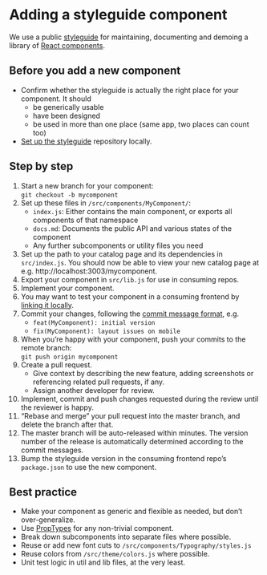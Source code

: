# Adding a styleguide component

We use a public [styleguide](https://styleguide.republik.ch) for maintaining, documenting and demoing a library of [React components](https://reactjs.org/docs/react-component.html).

## Before you add a new component
* Confirm whether the styleguide is actually the right place for your component. It should
  * be generically usable
  * have been designed
  * be used in more than one place (same app, two places can count too)
* [Set up the styleguide](https://github.com/orbiting/docs/blob/master/guides/how-to-run.md#3-setup-the-styleguide) repository locally. 


## Step by step
1. Start a new branch for your component:
  <br />```git checkout -b mycomponent```
2. Set up these files in `/src/components/MyComponent/`:<br />
    * `index.js`: Either contains the main component, or exports all components of that namespace
    * `docs.md`: Documents the public API and various states of the component
    * Any further subcomponents or utility files you need
3. Set up the path to your catalog page and its dependencies in `src/index.js`. You should now be able to view your new catalog page at e.g. http://localhost:3003/mycomponent.
4. Export your component  in `src/lib.js` for use in consuming repos.
5. Implement your component. 
6. You may want to test your component in a consuming frontend by [linking it locally](https://github.com/orbiting/docs/blob/master/guides/how-to-run.md#linking).
7. Commit your changes, following the [commit message format](https://github.com/orbiting/styleguide#commit-message-format), e.g.
    * `feat(MyComponent): initial version`
    * `fix(MyComponent): layout issues on mobile`
8. When you’re happy with your component, push your commits to the remote branch:
  <br />```git push origin mycomponent```
9. Create a pull request.
    * Give context by describing the new feature, adding screenshots or referencing related pull requests, if any.
    * Assign another developer for review.
10. Implement, commit and push changes requested during the review until the reviewer is happy.
11. “Rebase and merge” your pull request into the master branch, and delete the branch after that.
12. The master branch will be auto-released within minutes. The version number of the release is automatically determined according to the commit messages.
13. Bump the styleguide version in the consuming frontend repo’s `package.json` to use the new component.


## Best practice
* Make your component as generic and flexible as needed, but don’t over-generalize.
* Use [PropTypes](https://reactjs.org/docs/typechecking-with-proptypes.html) for any non-trivial component.
* Break down subcomponents into separate files where possible.
* Reuse or add new font cuts to `/src/components/Typography/styles.js`
* Reuse colors from `/src/theme/colors.js` where possible.
* Unit test logic in util and lib files, at the very least.
